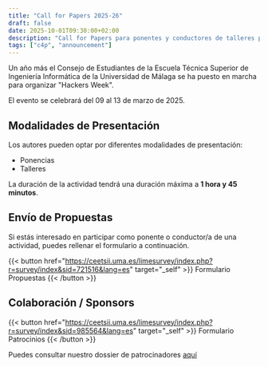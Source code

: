 ```yaml
---
title: "Call for Papers 2025-26"
draft: false
date: 2025-10-01T09:30:00+02:00
description: "Call for Papers para ponentes y conductores de talleres para los eventos de la Hackers Week"
tags: ["c4p", "announcement"]
---
```

Un año más el Consejo de Estudiantes de la Escuela Técnica Superior de Ingeniería Informática de la Universidad de Málaga se ha puesto en marcha para organizar "Hackers Week".

El evento se celebrará del 09 al 13 de marzo de 2025.

## Modalidades de Presentación
Los autores pueden optar por diferentes modalidades de presentación:

- Ponencias
- Talleres

La duración de la actividad tendrá una duración máxima a **1 hora y 45 minutos**.

## Envío de Propuestas
Si estás interesado en participar como ponente o conductor/a de una actividad, puedes rellenar el formulario a continuación.

{{< button href="https://ceetsii.uma.es/limesurvey/index.php?r=survey/index&sid=721516&lang=es" target="_self" >}}
Formulario Propuestas
{{< /button >}}

## Colaboración / Sponsors
{{< button href="https://ceetsii.uma.es/limesurvey/index.php?r=survey/index&sid=985564&lang=es" target="_self" >}}
Formulario Patrocinios
{{< /button >}}

Puedes consultar nuestro dossier de patrocinadores [aquí](https://ceetsii.uma.es/nextcloud/s/e2aCNDAkdqHm7cE)
